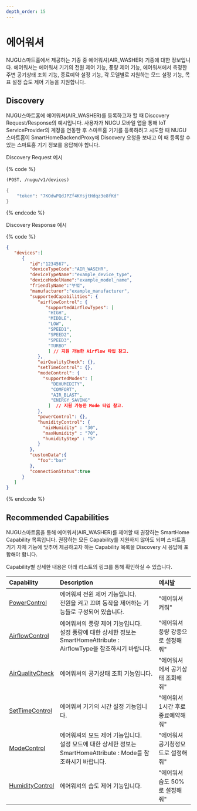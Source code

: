 ```yaml
---
depth_order: 15
---
```


# 에어워셔

NUGU스마트홈에서 제공하는 기종 중 에어워셔(AIR_WASHER) 기종에 대한 정보입니다. 에어워셔는 에어워셔 기기의 전원 제어 기능, 풍량 제어 기능, 에어워셔에서 측정한 주변 공기상태 조회 기능, 종료예약 설정 기능, 각 모델별로 지원하는 모드 설정 기능, 목표 설정 습도 제어 기능을 지원합니다.

## Discovery

NUGU스마트홈에 에어워셔(AIR_WASHER)를 등록하고자 할 때 Discovery Request/Response의 예시입니다. 사용자가 NUGU 모바일 앱을 통해 IoT ServiceProvider의 계정을 연동한 후 스마트홈 기기를 등록하려고 시도할 때 NUGU스마트홈이 SmartHomeBackendProxy에 Discovery 요청을 보내고 이 때 등록할 수 있는 스마트홈 기기 정보를 응답해야 합니다.

Discovery Request 예시

{% code %}
```scheme
(POST, /nugu/v1/devices)

{
    "token": "7KOdwPQdJPZf4KYsjtHdqz3e8fKd"
}
```
{% endcode %}

Discovery Response 예시

{% code %}
```json
{
   "devices":[
      {
         "id":"1234567",
         "deviceTypeCode":"AIR_WASEHR",
         "deviceTypeName":"example_device_type",
         "deviceModelName":"example_model_name",
         "friendlyName":"부엌",
         "manufacturer":"example_manufacturer",
         "supportedCapabilities": {
            "airflowControl": {
               "supportedAirflowTypes": [
                "HIGH",
                "MIDDLE",
                "LOW",
                "SPEED1",
                "SPEED2",
                "SPEED3",
                "TURBO"
                ] // 지원 가능한 Airflow 타입 참고.
            },
            "airQualityCheck": {},
            "setTimeControl": {},
            "modeControl": {
              "supportedModes": [
                 "DEHUMIDITY",
                 "COMFORT",
                 "AIR_BLAST",
                 "ENERGY_SAVING"
                ]  // 지원 가능한 Mode 타입 참고.
            },
            "powerControl": {},
            "humidityControl": {
              "minHumidity" : "30",
              "maxHumidity" : "70",
              "humidityStep" : "5"
            }
         },
         "customData":{
            "foo":"bar"
         },
         "connectionStatus":true
      }
   ]
}
```
{% endcode %}

## Recommended Capabilities

NUGU스마트홈을 통해 에어워셔(AIR_WASHER)를 제어할 때 권장하는 SmartHome Capability 목록입니다. 권장하는 모든 Capability를 지원하지 않아도 되며 스마트홈 기기 자체 기능에 맞추어 제공하고자 하는 Capability 목록을 Discovery 시 응답에 포함해야 합니다.

Capability별 상세한 내용은 아래 리스트의 링크를 통해 확인하실 수 있습니다.

| Capability                                                          | Description                                                                            | 예시발                  |
|:--------------------------------------------------------------------|:---------------------------------------------------------------------------------------|:---------------------|
| [PowerControl](../smarthomecapability/powercontrol-interface)       | 에어워셔 전원 제어 기능입니다.<br/>전원을 켜고 끄며 동작을 제어하는 기능들로 구성되어 있습니다.                               | "에어워셔 켜줘"            |
| [AirflowControl](../smarthomecapability/airflowcontrol-interface)   | 에어워셔의 풍량 제어 기능입니다.<br/>설정 풍량에 대한 상세한 정보는 SmartHomeAttribute : AirflowType을 참조하시기 바랍니다. | "에어워셔 풍량 강풍으로 설정해줘"  |
| [AirQualityCheck](../smarthomecapability/airqualitycheck-interface) | 에어워셔의 공기상태 조회 기능입니다.                                                                   | "에어워셔에서 공기상태 조회해줘"   |
| [SetTimeControl](../smarthomecapability/settimecontrol-interface)   | 에어워셔 기기의 시간 설정 기능입니다.                                                                  | "에어워셔 1시간 후로 종료예약해줘" |
| [ModeControl](../smarthomecapability/modecontrol-interface)         | 에어워셔의 모드 제어 기능입니다.<br/>설정 모드에 대한 상세한 정보는 SmartHomeAttribute : Mode를 참조하시기 바랍니다.        | "에어워셔 공기청정모드로 설정해줘"  |
| [HumidityControl](../smarthomecapability/humiditycontrol-interface) | 에어워셔의 습도 제어 기능입니다.                                                                     | "에어워셔 습도 50%로 설정해줘"  |

